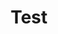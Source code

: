 ---
title: "Test"
passing_percentage: 70
questions:
    - id: "q1"
      text: "What is the cloud in the context of computing?"
      type: "single-answer"
      marks: 2
      options:
        - id: "a"
          text: "A visible mass of condensed water vapor floating in the atmosphere"
        - id: "b"
          text: "A collection of data centers accessible via the Internet"
          is_correct: true
        - id: "c"
          text: "A type of software used for creating documents"
        - id: "d"
          text: "A new programming language developed for data analysis"

    - id: "q2"
      text: "What does PaaS stand for in the field of cloud computing?"
      type: "single-answer"
      marks: 2
      options:
        - id: "a"
          text: "Platform as a Service"
          is_correct: true
        - id: "b"
          text: "Performance as a Service"
        - id: "c"
          text: "Product as a Service"
        - id: "d"
          text: "Process as a Service"


    - id: "q3"
      text: "Which of the following statements best describes what a private cloud is?"
      type: "single-answer"
      marks: 2
      options:
        - id: "a"
          text: "A cloud environment exclusively used by the general public"
        - id: "b"
          text: "A cloud service offered by third-party providers over the public Internet"
        - id: "c"
          text: "A shared cloud computing service where multiple organizations have access"
        - id: "d"
          text: "A cloud computing environment exclusively used by a single organization"
          is_correct: true

layout: "test"
type: "test"
---